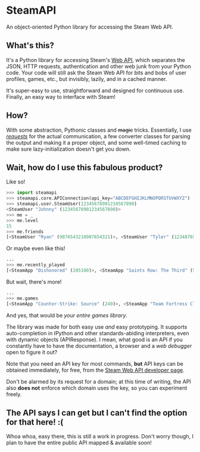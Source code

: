 SteamAPI
========

An object-oriented Python library for accessing the Steam Web API.

## What's this?
It's a Python library for accessing Steam's [Web API](http://steamcommunity.com/dev), which separates the JSON, HTTP requests, authentication and other web junk from your Python code. Your code will still ask the Steam Web API for bits and bobs of user profiles, games, etc., but invisibly, lazily, and in a cached manner.

It's super-easy to use, straightforward and designed for continuous use. Finally, an easy way to interface with Steam!

## How?
With some abstraction, Pythonic classes and ~~magic~~ tricks. Essentially, I use [*requests*](/kennethreitz/requests) for the actual communication, a few converter classes for parsing the output and making it a proper object, and some well-timed caching to make sure lazy-initialization doesn't get you down.

## Wait, how do I use this fabulous product?
Like so!
```python
>>> import steamapi
>>> steamapi.core.APIConnection(api_key="ABCDEFGHIJKLMNOPQRSTUVWXYZ")
>>> steamapi.user.SteamUser(12345678901234567890)
<SteamUser "Johnny" (12345678901234567890)>
>>> me = _
>>> me.level
15
>>> me.friends
[<SteamUser "Ryan" (9876543210987654321)>, <SteamUser "Tyler" (1234876598762345)>, ...]
```

Or maybe even like this!
```python
...
>>> me.recently_played
[<SteamApp "Dishonored" (205100)>, <SteamApp "Saints Row: The Third" (55230)>, ...]
```

But wait, there's more!
```python
...
>>> me.games
[<SteamApp "Counter-Strike: Source" (240)>, <SteamApp "Team Fortress Classic" (20)>, <SteamApp "Half-Life: Opposing Force" (50)>, ...]
```
And yes, that would be *your entire games library*.

The library was made for both easy use *and* easy prototyping. It supports auto-completion in IPython and other standards-abiding interpreters, even with dynamic objects (APIResponse). I mean, what good is an API if you constantly have to have the documentation, a browser and a *web debugger* open to figure it out?

Note that you need an API key for most commands, **but** API keys can be obtained immediately, for free, from the [Steam Web API developer page](http://steamcommunity.com/dev).

Don't be alarmed by its request for a domain; at this time of writing, the API also **does not** enforce which domain uses the key, so you can experiment freely.

## The API says I can get <???> but I can't find the option for that here! :(
Whoa whoa, easy there, this is still a work in progress. Don't worry though, I plan to have the entire public API mapped & available soon!
